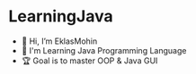# LearningJava
- 👋 Hi, I’m EklasMohin
- 🔰 I'm Learning Java Programming Language
- 🏆 Goal is to master OOP & Java GUI 



